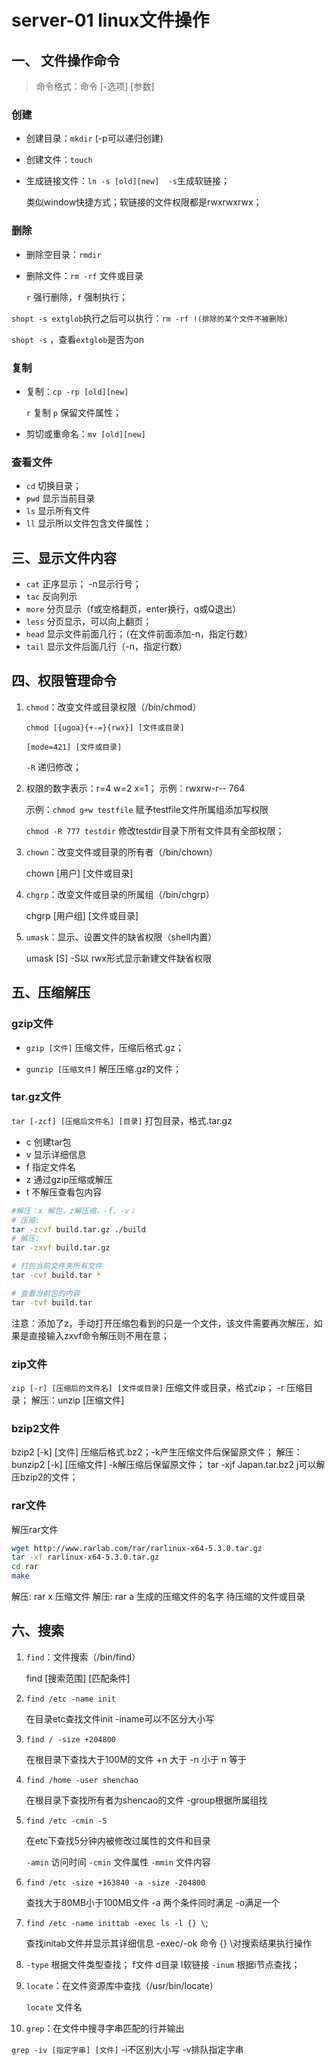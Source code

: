 # server-01 linux文件操作

## 一、 文件操作命令

> 命令格式：命令 [-选项] [参数]

### 创建

* 创建目录：`mkdir` (-p可以递归创建)

* 创建文件：`touch`

* 生成链接文件：`ln -s [old][new]  -s`生成软链接；

  类似window快捷方式；软链接的文件权限都是rwxrwxrwx；



### 删除

* 删除空目录：`rmdir`

* 删除文件：`rm -rf` 文件或目录  

  `r` 强行删除，`f` 强制执行；

`shopt -s extglob`执行之后可以执行：`rm -rf !(排除的某个文件不被删除)`

`shopt -s` ，查看`extglob`是否为on



### 复制

* 复制：`cp -rp [old][new]`   

  `r` 复制    `p` 保留文件属性；

* 剪切或重命名：`mv [old][new]`





### 查看文件

* `cd` 切换目录；
* `pwd` 显示当前目录
* `ls` 显示所有文件
* `ll` 显示所以文件包含文件属性；



## 三、显示文件内容

* `cat` 正序显示； -n显示行号；
* `tac` 反向列示
* `more` 分页显示（f或空格翻页，enter换行，q或Q退出）
* `less` 分页显示，可以向上翻页；
* `head` 显示文件前面几行；（在文件前面添加-n，指定行数）
* `tail` 显示文件后面几行（-n，指定行数）




## 四、权限管理命令

1. `chmod`：改变文件或目录权限（/bin/chmod）

   `chmod [{ugoa}{+-=}{rwx}] [文件或目录]`

   `[mode=421] [文件或目录]`

   `-R` 递归修改；

2. 权限的数字表示：r=4  w=2 x=1； 示例：rwxrw-r--   764

   示例：`chmod g+w testfile`    赋予testfile文件所属组添加写权限

   `chmod -R 777 testdir`    修改testdir目录下所有文件具有全部权限；

3. `chown`：改变文件或目录的所有者（/bin/chown）

   chown [用户] [文件或目录]

4. `chgrp`：改变文件或目录的所属组（/bin/chgrp）

   chgrp [用户组] [文件或目录]

5. `umask`：显示、设置文件的缺省权限（shell内置）

   umask [S]    -S以 rwx形式显示新建文件缺省权限



## 五、压缩解压

### gzip文件

* `gzip [文件]` 压缩文件，压缩后格式.gz；

* `gunzip [压缩文件]`  解压压缩.gz的文件；



### tar.gz文件

`tar [-zcf] [压缩后文件名] [目录]`    打包目录，格式.tar.gz

 * c  创建tar包
* v  显示详细信息
* f  指定文件名
* z  通过gzip压缩或解压
* t  不解压查看包内容

```sh
#解压：x 解包，z解压缩，-f，-v；
# 压缩: 
tar -zcvf build.tar.gz ./build
# 解压:
tar -zxvf build.tar.gz

# 打包当前文件夹所有文件
tar -cvf build.tar *

# 查看当前包的内容
tar -tvf build.tar
```

注意：添加了z，手动打开压缩包看到的只是一个文件，该文件需要再次解压，如果是直接输入zxvf命令解压则不用在意；



### zip文件

`zip [-r] [压缩后的文件名] [文件或目录]`        压缩文件或目录，格式zip；
-r 压缩目录；
  解压：unzip [压缩文件]



### bzip2文件

bzip2 [-k] [文件]                          压缩后格式.bz2；-k产生压缩文件后保留原文件；
解压：bunzip2 [-k] [压缩文件]     -k解压缩后保留原文件；
tar -xjf Japan.tar.bz2    j可以解压bzip2的文件；



### rar文件

解压rar文件

```sh
wget http://www.rarlab.com/rar/rarlinux-x64-5.3.0.tar.gz
tar -xf rarlinux-x64-5.3.0.tar.gz
cd rar
make
```

解压: rar x 压缩文件
解压: rar a 生成的压缩文件的名字 待压缩的文件或目录



## 六、搜索

1. `find`：文件搜索（/bin/find）

   find [搜索范围] [匹配条件]

2. `find /etc -name init`

   在目录etc查找文件init    -iname可以不区分大小写

3. `find / -size +204800`

   在根目录下查找大于100M的文件    +n 大于 -n 小于 n 等于

4. `find /home -user shenchao`

   在根目录下查找所有者为shencao的文件    -group根据所属组找

5. `find /etc -cmin -5`

   在etc下查找5分钟内被修改过属性的文件和目录

   `-amin` 访问时间    `-cmin` 文件属性    `-mmin` 文件内容

6. `find /etc -size +163840 -a -size -204800`

   查找大于80MB小于100MB文件      -a 两个条件同时满足    -o满足一个

7. `find /etc -name inittab -exec ls -l {} \`;

   查找initab文件并显示其详细信息        -exec/-ok  命令    {} \对搜索结果执行操作

8. `-type` 根据文件类型查找；  f文件 d目录 l软链接
   `-inum` 根据i节点查找；

9. `locate`：在文件资源库中查找（/usr/bin/locate）

   `locate` 文件名

10. `grep`：在文件中搜寻字串匹配的行并输出

`grep -iv [指定字串] [文件]`     -i不区别大小写 -v排队指定字串


